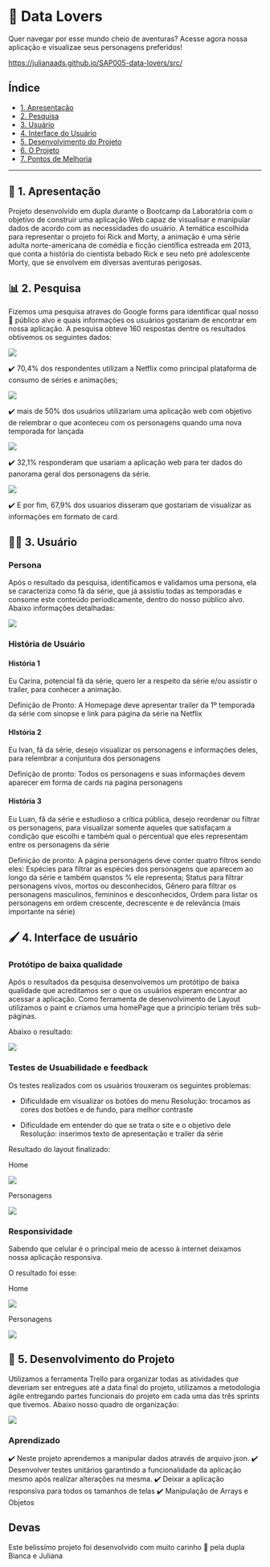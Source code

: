 # :sparkling_heart: Data Lovers

Quer navegar por esse mundo cheio de aventuras? Acesse agora nossa aplicação e visualizae seus personagens preferidos!

https://julianaads.github.io/SAP005-data-lovers/src/

## Índice

* [1. Apresentação](#1-apresentacao)
* [2. Pesquisa](#2-rick-and-morty)
* [3. Usuário](#3-usuario)
* [4. Interface do Usuário](#4-interface-do-usuario)
* [5. Desenvolvimento do Projeto](#5-desenvolvimento-do-Projeto)
* [6. O Projeto](#6-hacker-edition)
* [7. Pontos de Melhoria](#7-considerações-técnicas)


***

## :receipt: 1. Apresentação

  Projeto desenvolvido em dupla durante o Bootcamp da Laboratória com o objetivo de construir uma aplicação Web capaz de visualisar e manipular dados de acordo com as necessidades do usuário.
  A temática escolhida para representar o projeto foi Rick and Morty, a animação é uma série adulta norte-americana de comédia e ficção científica estreada em 2013, que conta a história do cientista bebado Rick e seu neto pré adolescente Morty, que se envolvem em diversas aventuras perigosas.

## :bar_chart: 2. Pesquisa

Fizemos uma pesquisa atraves do Google forms para identificar qual nosso :dart: público alvo e quais informações os usuários gostariam de encontrar em nossa aplicação. A pesquisa obteve 160 respostas dentre os resultados obtivemos os seguintes dados:

![](/src/img/plataforma.jpeg)

:heavy_check_mark: 70,4% dos respondentes utilizam a Netflix como principal plataforma de consumo de séries e animações; 

![](/src/img/webApp.jpeg)

:heavy_check_mark: mais de 50% dos usuários utilizariam uma aplicação web com objetivo de relembrar o que aconteceu com os personagens quando uma nova temporada for lançada 

![](/src/img/panoramaGeral.png)

 :heavy_check_mark: 32,1% responderam que usariam a aplicação web para ter dados do panorama geral dos personagens da série. 
 
 ![](/src/img/cards.jpeg)
 
 :heavy_check_mark: E por fim, 67,9% dos usuarios disseram que gostariam de visualizar as informações em formato de card.

## :technologist: 3. Usuário

### Persona

Após o resultado da pesquisa, identificamos e validamos uma persona, ela se caracteriza como fã da série, que já assistiu todas as temporadas e consome este conteúdo periodicamente, dentro do nosso público alvo. Abaixo informações detalhadas:

![](/src/img/persona.jpeg)

###  História de Usuário

#### História 1
Eu Carina, potencial fã da série, quero ler a respeito da série e/ou assistir o trailer, para conhecer a animação.

Definição de Pronto: A Homepage deve apresentar trailer da 1º temporada da série com sinopse e link para página da série na Netflix


#### HIstória 2
Eu Ivan, fã da série, desejo visualizar os personagens e informações deles, para relembrar a conjuntura dos personagens

Definição de pronto: Todos os personagens e suas informações devem aparecer em forma de cards na pagina personagens

#### História 3
Eu Luan, fã da série e estudioso a crítica pública, desejo reordenar ou filtrar os personagens, para visualizar somente aqueles que satisfaçam a condição que escolhi e também qual o percentual que eles representam entre os personagens da série

Definição de pronto: A página personagens deve conter quatro filtros sendo eles: 
Espécies para filtrar as espécies dos personagens que aparecem ao longo da série e também quanstos % ele representa;
Status para filtrar personagens vivos, mortos ou desconhecidos,
Gênero para filtrar os personagens masculinos, femininos e desconhecidos,
Ordem para listar os personagens em ordem crescente, decrescente e de relevância (mais importante na série)



## :paintbrush: 4. Interface de usuário

### Protótipo de baixa qualidade

Após o resultados da pesquisa desenvolvemos um protótipo de baixa qualidade que acreditamos ser o que os usuários esperam encontrar ao acessar a aplicação. Como ferramenta de desenvolvimento de Layout utilizamos o paint e criamos uma homePage que a principio teriam três sub-páginas.

Abaixo o resultado:

![](/src/img/prototipo.jpeg)




### Testes de Usuabilidade e feedback

Os testes realizados com os usuários trouxeram os seguintes problemas:

- Dificuldade em visualizar os botões do menu
Resolução: trocamos as cores dos botões e de fundo, para melhor contraste

- Dificuldade em entender do que se trata o site e o objetivo dele
Resolução: inserimos texto de apresentação e trailer da série

Resultado do layout finalizado:

Home

![](/src/img/homedesktop.png)



Personagens

![](/src/img/personadesk.png)



### Responsividade

Sabendo que celular é o principal meio de acesso à internet deixamos nossa aplicação responsiva.

O resultado foi esse:

Home

![](/src/img/homeResponsiva.jpeg)



Personagens

![](/src/img/personagemResponsiva.jpeg)



## :rocket: 5. Desenvolvimento do Projeto

Utilizamos a ferramenta Trello para organizar todas as atividades que deveriam ser entregues até a data final do projeto, utilizamos a metodologia ágile entregando partes funcionais do projeto em cada uma das três sprints que tivemos.
Abaixo nosso quadro de organização:

![](/src/img/trello.jpeg)

### Aprendizado

:heavy_check_mark: Neste projeto aprendemos a manipular dados através de arquivo json.
:heavy_check_mark: Desenvolver testes unitários garantindo a funcionalidade da aplicação mesmo após realizar alterações na mesma.
:heavy_check_mark: Deixar a aplicação responsiva para todos os tamanhos de telas
:heavy_check_mark: Manipulação de Arrays e Objetos


## Devas 

Este belissímo projeto foi desenvolvido com muito carinho :smiling_face_with_three_hearts: pela dupla Bianca e Juliana 
